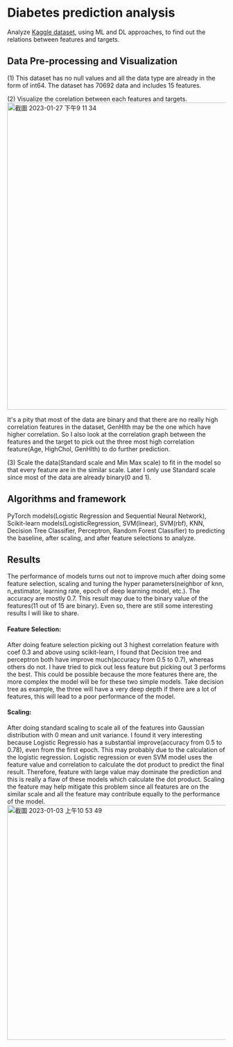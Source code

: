 # Diabetes prediction analysis

Analyze [Kaggle dataset](https://www.kaggle.com/datasets/prosperchuks/health-dataset), using ML and DL approaches, to find out the relations between features and targets.

## Data Pre-processing and Visualization
(1) This dataset has no null values and all the data type are already in the form of int64. The dataset has 70692 data and includes 15 features.   

(2) Visualize the corelation between each features and targets.
<img width="708" alt="截圖 2023-01-27 下午9 11 34" src="https://user-images.githubusercontent.com/68526411/215095097-7725bfcd-dd01-4a32-849b-10a610d164e2.png"> 
 
It's a pity that most of the data are binary and that there are no really high correlation features in the dataset, GenHlth may be the one which have higher correlation. So I also look at the correlation graph between the features and the target to pick out the three most high correlation feature(Age, HighChol, GenHlth) to do further prediction.

(3) Scale the data(Standard scale and Min Max scale) to fit in the model so that every feature are in the similar scale. Later I only use Standard scale since most of the data are already binary(0 and 1).

## Algorithms and framework
PyTorch models(Logistic Regression and Sequential Neural Network), Scikit-learn models(LogisticRegression, SVM(linear), SVM(rbf), KNN, Decision Tree Classifier, Perceptron, Random Forest Classifier) to predicting the baseline, after scaling, and after feature selections to analyze.

## Results
The performance of models turns out not to improve much after doing some feature selection, scaling and tuning the hyper parameters(neighbor of knn, n_estimator, learning rate, epoch of deep learning model, etc.). The accuracy are mostly 0.7. This result may due to the binary value of the features(11 out of 15 are binary). Even so, there are still some interesting results I will like to share.

#### Feature Selection: 
After doing feature selection picking out 3 highest correlation feature with coef 0.3 and above using scikit-learn, I found that Decision tree and perceptron both have improve much(accuracy from 0.5 to 0.7), whereas others do not. I have tried to pick out less feature but picking out 3 performs the best. This could be possible because the more features there are, the more complex the model will be for these two simple models. Take decision tree as example, the three will have a very deep depth if there are a lot of features, this will lead to a poor performance of the model. 

#### Scaling:
After doing standard scaling to scale all of the features into Gaussian distribution with 0 mean and unit variance. I found it very interesting because Logistic Regressio has a substantial improve(accuracy from 0.5 to 0.78), even from the first epoch. This may probably due to the calculation of the logistic regression. Logistic regression or even SVM model uses the feature value and correlation to calculate the dot product to predict the final result. Therefore, feature with large value may dominate the prediction and this is really a flaw of these models which calculate the dot product. Scaling the feature may help mitigate this problem since all features are on the similar scale and all the feature may contribute equally to the performance of the model. 
<img width="541" alt="截圖 2023-01-03 上午10 53 49" src="https://user-images.githubusercontent.com/68526411/215100815-877a2fcc-0ccc-44d4-a9e3-0d83b226e646.png">
